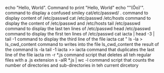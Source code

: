 echo "Hello, World". Command to print "Hello, World"
echo "\"(Ôo)'". command to display a confused smiley
cat/etc/passwd/ . command to display content of /etc/passwd
cat /etc/passwd /etc/hosts  command to display the content of /etc/passwd and /etc/hosts
tail /etc/passwd  command to display the last ten lines of /etc/passwd
head /etc/passwd command to display the first ten lines of /etc/passwd
cat iacta | head -3 | tail -1  command to display the third line of the file iacta
cat "
ls -la > ls_cwd_content  command to writes into the file ls_cwd_content the result of the command ls -la
tail -1 iacta >> iacta  command that duplicates the last line of the file iacta
rm -r *.js  command script that deletes all teh regular files with a .js extension
s -alR *.js | wc -l command script that counts the number of directories and sub-directories in teh current dircetory